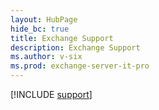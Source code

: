 ```yaml
--- 
layout: HubPage
hide_bc: true
title: Exchange Support
description: Exchange Support
ms.author: v-six
ms.prod: exchange-server-it-pro
---
```


[!INCLUDE [support](../../common/Office/includes/troubleshoot.yml)]